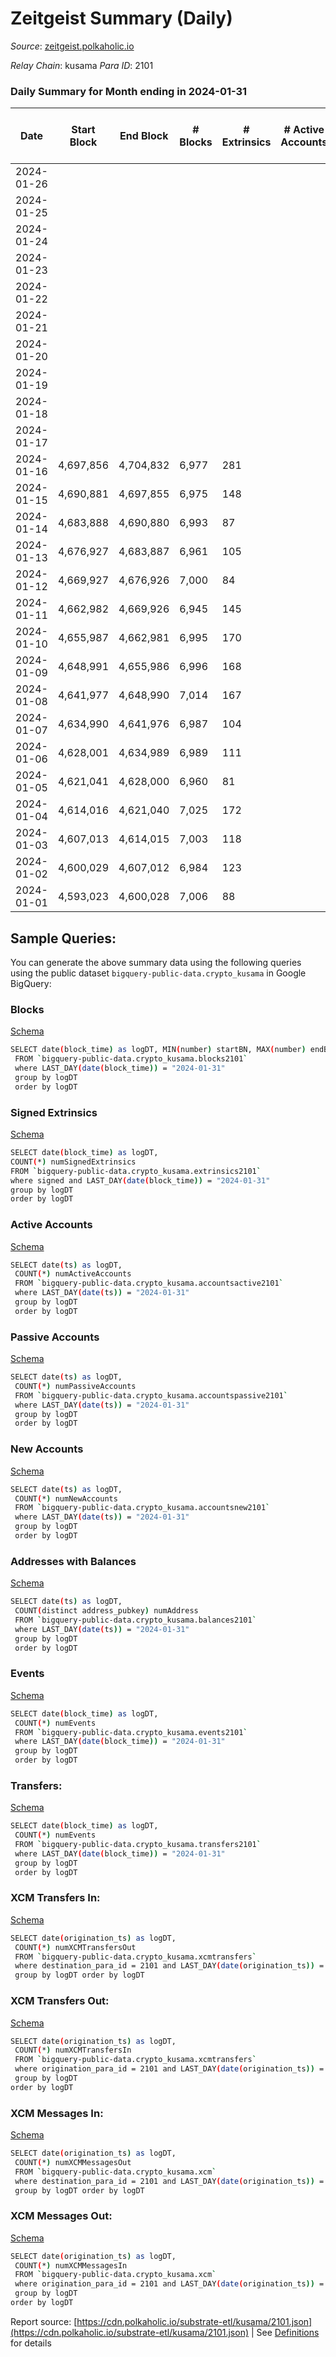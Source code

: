 # Zeitgeist Summary (Daily)

_Source_: [zeitgeist.polkaholic.io](https://zeitgeist.polkaholic.io)

*Relay Chain*: kusama
*Para ID*: 2101



### Daily Summary for Month ending in 2024-01-31


| Date    | Start Block | End Block | # Blocks | # Extrinsics | # Active Accounts | # Passive Accounts | # New Accounts | # Addresses | # Events  | # Transfers ($USD) | # XCM Transfers In ($USD) | # XCM Transfers Out ($USD) | # XCM In | # XCM Out | Issues |
|---------|-------------|-----------|----------|--------------|-------------------|--------------------|----------------|-------------|-----------|--------------------|---------------------------|----------------------------|----------|-----------|--------|
| 2024-01-26 |  |  |  |  |  |  |  |  |  |   |   |   |  |  |  |
| 2024-01-25 |  |  |  |  |  |  |  | 16,980 |  |   |   |   |  |  |  |
| 2024-01-24 |  |  |  |  |  |  |  | 16,983 |  |   |   |   |  |  |  |
| 2024-01-23 |  |  |  |  |  |  |  | 16,979 |  |   |   |   |  |  |  |
| 2024-01-22 |  |  |  |  |  |  |  | 16,972 |  |   |   |   |  |  |  |
| 2024-01-21 |  |  |  |  |  |  |  | 16,969 |  |   |   |   |  |  |  |
| 2024-01-20 |  |  |  |  |  |  |  | 16,962 |  |   |   |   |  |  |  |
| 2024-01-19 |  |  |  |  |  |  |  | 16,960 |  |   |   |   |  |  |  |
| 2024-01-18 |  |  |  |  |  |  |  | 16,951 |  |   |   |   |  |  |  |
| 2024-01-17 |  |  |  |  |  |  |  | 16,949 |  |   |   |   |  |  |  |
| 2024-01-16 | 4,697,856 | 4,704,832 | 6,977 | 281 |  |  |  | 16,931 | 55,267 | 218  |   |   |  |  |  |
| 2024-01-15 | 4,690,881 | 4,697,855 | 6,975 | 148 |  |  |  | 16,923 | 51,007 | 91  |   | 28  |  |  |  |
| 2024-01-14 | 4,683,888 | 4,690,880 | 6,993 | 87 |  |  |  | 16,920 | 53,170 | 53  |   | 14  |  |  |  |
| 2024-01-13 | 4,676,927 | 4,683,887 | 6,961 | 105 |  |  |  | 16,915 | 52,942 | 95  |   | 16  |  |  |  |
| 2024-01-12 | 4,669,927 | 4,676,926 | 7,000 | 84 |  |  |  | 16,910 | 50,430 | 75  |   | 29  |  |  |  |
| 2024-01-11 | 4,662,982 | 4,669,926 | 6,945 | 145 |  |  |  | 16,904 | 53,275 | 123  |   | 17  |  |  |  |
| 2024-01-10 | 4,655,987 | 4,662,981 | 6,995 | 170 |  |  |  | 16,897 | 53,625 | 163  |   | 31  |  |  |  |
| 2024-01-09 | 4,648,991 | 4,655,986 | 6,996 | 168 |  |  |  | 16,886 | 50,975 | 157  |   | 13  |  |  |  |
| 2024-01-08 | 4,641,977 | 4,648,990 | 7,014 | 167 |  |  |  | 16,879 | 53,651 | 195  |   | 7  |  |  |  |
| 2024-01-07 | 4,634,990 | 4,641,976 | 6,987 | 104 |  |  |  | 16,877 | 52,715 | 109  |   | 26  |  |  |  |
| 2024-01-06 | 4,628,001 | 4,634,989 | 6,989 | 111 |  |  |  | 16,868 | 50,394 | 118  |   | 23  |  |  |  |
| 2024-01-05 | 4,621,041 | 4,628,000 | 6,960 | 81 |  |  |  | 16,868 | 52,133 | 49  |   | 17  |  |  |  |
| 2024-01-04 | 4,614,016 | 4,621,040 | 7,025 | 172 |  |  |  | 16,862 | 51,280 | 117  |   | 22  |  |  |  |
| 2024-01-03 | 4,607,013 | 4,614,015 | 7,003 | 118 |  |  |  | 16,843 | 55,067 | 130  |   | 24  |  |  |  |
| 2024-01-02 | 4,600,029 | 4,607,012 | 6,984 | 123 |  |  |  | 16,846 | 52,999 | 88  |   | 27  |  |  |  |
| 2024-01-01 | 4,593,023 | 4,600,028 | 7,006 | 88 |  |  |  | 16,840 | 50,767 | 83  |   | 14  |  |  |  |

## Sample Queries:
You can generate the above summary data using the following queries using the public dataset `bigquery-public-data.crypto_kusama` in Google BigQuery:


### Blocks 

[Schema](https://github.com/colorfulnotion/substrate-etl/blob/main/schema/blocks.json)

```bash
SELECT date(block_time) as logDT, MIN(number) startBN, MAX(number) endBN, COUNT(*) numBlocks 
 FROM `bigquery-public-data.crypto_kusama.blocks2101`  
 where LAST_DAY(date(block_time)) = "2024-01-31" 
 group by logDT 
 order by logDT
```

### Signed Extrinsics 

[Schema](https://github.com/colorfulnotion/substrate-etl/blob/main/schema/extrinsics.json)

```bash
SELECT date(block_time) as logDT, 
COUNT(*) numSignedExtrinsics 
FROM `bigquery-public-data.crypto_kusama.extrinsics2101`  
where signed and LAST_DAY(date(block_time)) = "2024-01-31" 
group by logDT 
order by logDT
```

### Active Accounts 

[Schema](https://github.com/colorfulnotion/substrate-etl/blob/main/schema/accountsactive.json)

```bash
SELECT date(ts) as logDT, 
 COUNT(*) numActiveAccounts 
 FROM `bigquery-public-data.crypto_kusama.accountsactive2101` 
 where LAST_DAY(date(ts)) = "2024-01-31" 
 group by logDT 
 order by logDT
```

### Passive Accounts 

[Schema](https://github.com/colorfulnotion/substrate-etl/blob/main/schema/accountspassive.json)

```bash
SELECT date(ts) as logDT, 
 COUNT(*) numPassiveAccounts 
 FROM `bigquery-public-data.crypto_kusama.accountspassive2101` 
 where LAST_DAY(date(ts)) = "2024-01-31" 
 group by logDT 
 order by logDT
```

### New Accounts 

[Schema](https://github.com/colorfulnotion/substrate-etl/blob/main/schema/accountsnew.json)

```bash
SELECT date(ts) as logDT, 
 COUNT(*) numNewAccounts 
 FROM `bigquery-public-data.crypto_kusama.accountsnew2101` 
 where LAST_DAY(date(ts)) = "2024-01-31" 
 group by logDT
 order by logDT
```

### Addresses with Balances 

[Schema](https://github.com/colorfulnotion/substrate-etl/blob/main/schema/balances.json)

```bash
SELECT date(ts) as logDT,
 COUNT(distinct address_pubkey) numAddress 
 FROM `bigquery-public-data.crypto_kusama.balances2101` 
 where LAST_DAY(date(ts)) = "2024-01-31" 
 group by logDT 
 order by logDT
```

### Events 

[Schema](https://github.com/colorfulnotion/substrate-etl/blob/main/schema/events.json)

```bash
SELECT date(block_time) as logDT, 
 COUNT(*) numEvents 
 FROM `bigquery-public-data.crypto_kusama.events2101` 
 where LAST_DAY(date(block_time)) = "2024-01-31" 
 group by logDT 
 order by logDT
```

### Transfers:

[Schema](https://github.com/colorfulnotion/substrate-etl/blob/main/schema/transfers.json)

```bash
SELECT date(block_time) as logDT, 
 COUNT(*) numEvents 
 FROM `bigquery-public-data.crypto_kusama.transfers2101` 
 where LAST_DAY(date(block_time)) = "2024-01-31" 
 group by logDT 
 order by logDT
```

### XCM Transfers In: 

[Schema](https://github.com/colorfulnotion/substrate-etl/blob/main/schema/xcmtransfers.json)

```bash
SELECT date(origination_ts) as logDT, 
 COUNT(*) numXCMTransfersOut 
 FROM `bigquery-public-data.crypto_kusama.xcmtransfers` 
 where destination_para_id = 2101 and LAST_DAY(date(origination_ts)) = "2024-01-31" 
 group by logDT order by logDT
```

### XCM Transfers Out: 

[Schema](https://github.com/colorfulnotion/substrate-etl/blob/main/schema/xcmtransfers.json)

```bash
SELECT date(origination_ts) as logDT, 
 COUNT(*) numXCMTransfersIn 
 FROM `bigquery-public-data.crypto_kusama.xcmtransfers` 
 where origination_para_id = 2101 and LAST_DAY(date(origination_ts)) = "2024-01-31" 
 group by logDT 
order by logDT
```

### XCM Messages In: 

[Schema](https://github.com/colorfulnotion/substrate-etl/blob/main/schema/xcm.json)

```bash
SELECT date(origination_ts) as logDT, 
 COUNT(*) numXCMMessagesOut 
 FROM `bigquery-public-data.crypto_kusama.xcm` 
 where destination_para_id = 2101 and LAST_DAY(date(origination_ts)) = "2024-01-31" 
 group by logDT order by logDT
```

### XCM Messages Out: 

[Schema](https://github.com/colorfulnotion/substrate-etl/blob/main/schema/xcm.json)

```bash
SELECT date(origination_ts) as logDT, 
 COUNT(*) numXCMMessagesIn 
 FROM `bigquery-public-data.crypto_kusama.xcm` 
 where origination_para_id = 2101 and LAST_DAY(date(origination_ts)) = "2024-01-31" 
 group by logDT 
order by logDT
```


Report source: [https://cdn.polkaholic.io/substrate-etl/kusama/2101.json](https://cdn.polkaholic.io/substrate-etl/kusama/2101.json) | See [Definitions](/DEFINITIONS.md) for details
